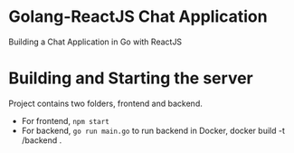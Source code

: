 # Golang-ReactJS Chat Application
Building a Chat Application in Go with ReactJS


# Building and Starting the server
Project contains two folders, frontend and backend.

* For frontend, `npm start`
* For backend, `go run main.go` to run backend in Docker, docker build -t <docker>/backend .
